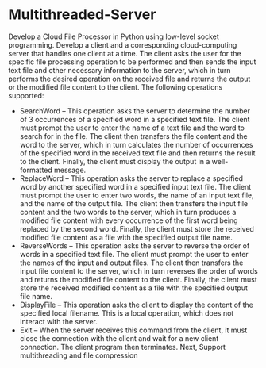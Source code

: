 # Multithreaded-Server
Develop a Cloud File Processor in Python using low-level socket programming. Develop a client and a corresponding cloud-computing server that handles one client at a time. The client asks the user for the specific file processing operation to be performed and then sends the input text file and other necessary information to the server, which in turn performs the desired operation on the received file and returns the output or the modified file content to the client. The following operations supported: 
- SearchWord – This operation asks the server to determine the number of  3 occurrences of a specified word in a specified text file. The client must prompt the user to enter the name of a text file and the word to search for in the file. The client then transfers the file content and the word to the server, which in turn calculates the number of occurrences of the specified word in the received text file and then returns the result to the client. Finally, the client must display the output in a well-formatted message. 
- ReplaceWord – This operation asks the server to replace a specified word by another specified word in a specified input text file. The client must prompt the user to enter two words, the name of an input text file, and the name of the output file. The client then transfers the input file content and the two words to the server, which in turn produces a modified file content with every occurrence of the first word being replaced by the second word. Finally, the client must store the received modified file content as a file with the specified output file name. 
- ReverseWords – This operation asks the server to reverse the order of words in a specified text file. The client must prompt the user to enter the names of the input and output files. The client then transfers the input file content to the server, which in turn reverses the order of words and returns the modified file content to the client. Finally, the client must store the received modified content as a file with the specified output file name. 
- DisplayFile – This operation asks the client to display the content of the specified local filename. This is a local operation, which does not interact with the server. 
- Exit – When the server receives this command from the client, it must close the connection with the client and wait for a new client connection. The client program then terminates.  Next, Support multithreading and file compression  

